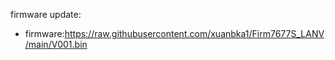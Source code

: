 firmware update:
-  firmware:https://raw.githubusercontent.com/xuanbka1/Firm7677S_LANV/main/V001.bin
